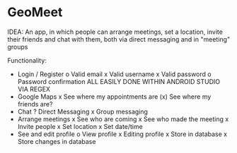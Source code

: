 # GeoMeet

IDEA:
An app, in which people can arrange meetings, set a location, invite their friends and chat with them, both via direct messaging and in "meeting" groups

Functionality:
- Login / Register
    o Valid email
    x Valid username
    x Valid password
    o Password confirmation
        ALL EASILY DONE WITHIN ANDROID STUDIO VIA REGEX
- Google Maps
    x See where my appointments are
    (x) See where my friends are?
- Chat 
    ? Direct Messaging
    x Group messaging
- Arrange meetings
    x See who are coming
    x See who made the meeting
    x Invite people
    x Set location
    x Set date/time
- See and edit profile
    o View profile
    x Editing profile 
    x Store in database
    x Store changes in database
